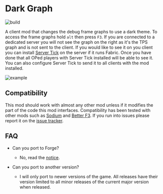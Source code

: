# Dark Graph
![build](https://img.shields.io/github/workflow/status/EcoBuilder13/dark-graph/Actions?logo=github&style=for-the-badge)

A client mod that changes the debug frame graphs to use a dark theme. To access the frame graphs hold `alt` then press `F3`. If you are connected to a dedicated server you will not see the graph on the right as it's the TPS graph and is not sent to the client. If you would like to see it on you client you can install [Server Tick](https://modrinth.com/mod/servertick) on the server if it runs Fabric. Once you have done that all OPed players with Server Tick installed will be able to see it. You can also configure Server Tick to send it to all clients with the mod installed.

![example](https://user-images.githubusercontent.com/68478692/150698721-4bc8adae-b9b4-44a2-b741-2b72d5c80e46.png)


## Compatibility
This mod should work with almost any other mod unless if it modifies the part of the code this mod interfaces. Compatibility has been tested with other mods such as [Sodium](https://modrinth.com/mod/sodium) and [Better F3](https://modrinth.com/mod/betterf3). If you run into issues please report it on the [issue tracker](https://github.com/EcoBuilder13/dark-graph/issues).

## FAQ

- Can you port to Forge?

    - No, read the [notice](https://modrinth.com/mod/dashloader).
- Can you port to another version?

    - I will only port to newer versions of the game. All releases have their version limited to all minor releases of the current major version when released.
